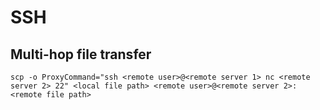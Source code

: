 # SSH

## Multi-hop file transfer

```
scp -o ProxyCommand="ssh <remote user>@<remote server 1> nc <remote server 2> 22" <local file path> <remote user>@<remote server 2>:<remote file path>
```
